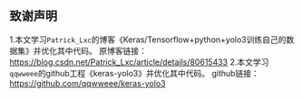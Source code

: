## 致谢声明
1.本文学习`Patrick_Lxc`的博客《Keras/Tensorflow+python+yolo3训练自己的数据集》并优化其中代码。
原博客链接：https://blog.csdn.net/Patrick_Lxc/article/details/80615433
2.本文学习`qqwweee`的github工程《keras-yolo3》并优化其中代码。
github链接：https://github.com/qqwweee/keras-yolo3

